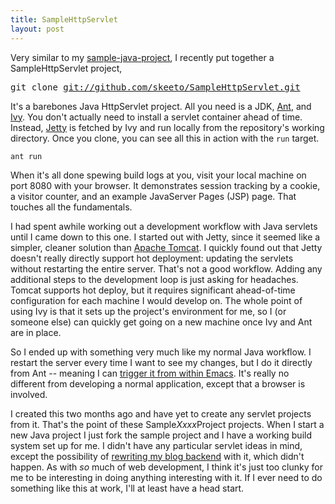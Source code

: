 ```yaml
---
title: SampleHttpServlet
layout: post
---
```


Very similar to my [sample-java-project](/blog/2010/10/04/), I recently
put together a SampleHttpServlet project,

<pre>
git clone <a href="https://github.com/skeeto/SampleHttpServlet">git://github.com/skeeto/SampleHttpServlet.git</a>
</pre>

It's a barebones Java HttpServlet project. All you need is a JDK,
[Ant](http://ant.apache.org/), and
[Ivy](http://ant.apache.org/ivy/). You don't actually need to install
a servlet container ahead of time. Instead,
[Jetty](http://jetty.codehaus.org/jetty/) is fetched by Ivy and run
locally from the repository's working directory. Once you clone, you
can see all this in action with the `run` target.

    ant run

When it's all done spewing build logs at you, visit your local machine
on port 8080 with your browser. It demonstrates session tracking by a
cookie, a visitor counter, and an example JavaServer Pages (JSP)
page. That touches all the fundamentals.

I had spent awhile working out a development workflow with Java
servlets until I came down to this one. I started out with Jetty,
since it seemed like a simpler, cleaner solution than
[Apache Tomcat](http://tomcat.apache.org/). I quickly found out that
Jetty doesn't really directly support hot deployment: updating the
servlets without restarting the entire server. That's not a good
workflow. Adding any additional steps to the development loop is just
asking for headaches. Tomcat supports hot deploy, but it requires
significant ahead-of-time configuration for each machine I would
develop on. The whole point of using Ivy is that it sets up the
project's environment for me, so I (or someone else) can quickly get
going on a new machine once Ivy and Ant are in place.

So I ended up with something very much like my normal Java workflow. I
restart the server every time I want to see my changes, but I do it
directly from Ant -- meaning I can
[trigger it from within Emacs](/blog/2010/10/15/). It's really no
different from developing a normal application, except that a browser
is involved.

I created this two months ago and have yet to create any servlet
projects from it. That's the point of these Sample*Xxxx*Project
projects. When I start a new Java project I just fork the sample
project and I have a working build system set up for me. I didn't have
any particular servlet ideas in mind, except the possibility of
[rewriting my blog backend](/blog/2011/08/05/) with it, which didn't
happen. As with *so* much of web development, I think it's just too
clunky for me to be interesting in doing anything interesting with
it. If I ever need to do something like this at work, I'll at least
have a head start.
